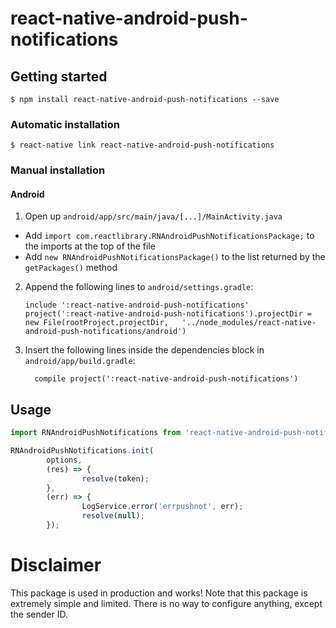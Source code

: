 
# react-native-android-push-notifications

## Getting started

`$ npm install react-native-android-push-notifications --save`

### Automatic installation

`$ react-native link react-native-android-push-notifications`

### Manual installation

#### Android

1. Open up `android/app/src/main/java/[...]/MainActivity.java`
  - Add `import com.reactlibrary.RNAndroidPushNotificationsPackage;` to the imports at the top of the file
  - Add `new RNAndroidPushNotificationsPackage()` to the list returned by the `getPackages()` method
2. Append the following lines to `android/settings.gradle`:
  	```
  	include ':react-native-android-push-notifications'
  	project(':react-native-android-push-notifications').projectDir = new File(rootProject.projectDir, 	'../node_modules/react-native-android-push-notifications/android')
  	```
3. Insert the following lines inside the dependencies block in `android/app/build.gradle`:
  	```
      compile project(':react-native-android-push-notifications')
  	```

## Usage
```javascript
import RNAndroidPushNotifications from 'react-native-android-push-notifications';

RNAndroidPushNotifications.init(
		options,
		(res) => {
				resolve(token);
		},
		(err) => {
				LogService.error('errpushnot', err);
				resolve(null);
		});

```
  
# Disclaimer

This package is used in production and works! Note that this package
is extremely simple and limited. There is no way to configure anything, except the sender ID.